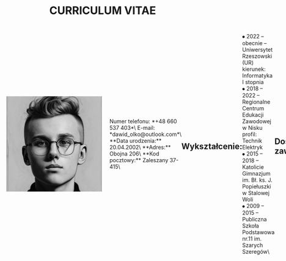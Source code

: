 # <p align="center">CURRICULUM VITAE</p>

<div style="display: flex; align-items: center;">
  <img src="Portret.jpg" alt="Dawid Olko" width="250" style="margin-right: 20px;"> Numer telefonu: *+48 660 537 403*\
    E-mail: *dawid_olko@outlook.com*\
    **Data urodzenia:** 20.04.2002\
    **Adres:** Obojna 206\
    **Kod pocztowy:** Zaleszany 37-415\

## **Wykształcenie:**
⦁ 2022 – obecnie – Uniwersytet Rzeszowski (UR) kierunek: Informatyka I stopnia\
⦁ 2018 – 2022 – Regionalne Centrum Edukacji Zawodowej w Nisku profil: Technik Elektryk\
⦁ 2015 – 2018 – Katolicie Gimnazjum im. Bł. ks. J. Popiełuszki w Stalowej Woli\
⦁ 2009 – 2015 – Publiczna Szkoła Podstawowa nr.11 im. Szarych Szeregów\

## **Doświadczenie zawodowe:**
⦁ 01.07.2019 - 01.08.2019   - Praktyki w PGE (Polska Grupa Energetyczna)\
⦁ 01.03.2021 - 01.04.2021   - Praktyki zawodowe w HSW (Huta Stalowa Wola)\
⦁ 20.04.2019 - 31.05.2021   - Praca w Piekarni na zmianach nocnych (Stalowa Wola)\
⦁ 01.07.2021 - 31.08.2021   -  Praca Inpost magazyn paczek (Tarnobrzeg)\
⦁ 26.08.2022 – 26.09.2022 – Praca zbiory jabłek i gruszek (Belgia)\

## **Informacje dodatkowe:**
⦁ prawo jazdy kat. B\
⦁ kurs Auto detailing \
⦁ uprawnienia Stowarzyszenia Elektryków Polskich “SEP” kat. E do 1 kV \
⦁ znajomość obsługi komputera na poziomie wysokim\
⦁ książeczka sanepidowska \

## **Zalety osobiste:**
⦁ sumienność \
⦁ dokładność \
⦁ uczciwość  \
⦁ pracowitość \
⦁ szybkość działania\

## **Zainteresowania:**
⦁ sport\
⦁ motoryzacja \
⦁ elektronika\
⦁ informatyka \
⦁ montaż wideo\

##  
Wyrażam zgodę na przetwarzanie moich danych osobowych dla potrzeb niezbędnych do realizacji procesu rekrutacji zgodnie z Rozporządzeniem Parlamentu Europejskiego i Rady (UE) 2016/679 z dnia 27 kwietnia 2016 r. w sprawie ochrony osób fizycznych w związku z przetwarzaniem danych osobowych i w sprawie swobodnego przepływu takich danych oraz uchylenia dyrektywy 95/46/WE (RODO).
